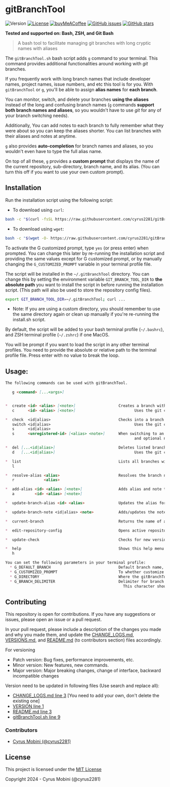 # gitBranchTool

![Version](https://img.shields.io/badge/version-v2.1.8-blue)
[![License](https://img.shields.io/github/license/cyrus2281/gitBranchTool)](https://github.com/cyrus2281/gitBranchTool/blob/main/LICENSE)
[![buyMeACoffee](https://img.shields.io/badge/BuyMeACoffee-cyrus2281-yellow?logo=buymeacoffee)](https://www.buymeacoffee.com/cyrus2281)
[![GitHub issues](https://img.shields.io/github/issues/cyrus2281/gitBranchTool?color=red)](https://github.com/cyrus2281/gitBranchTool/issues)
[![GitHub stars](https://img.shields.io/github/stars/cyrus2281/gitBranchTool?style=social)](https://github.com/cyrus2281/gitBranchTool/stargazers)

**Tested and supported on: Bash, ZSH, and Git Bash**

> A bash tool to facilitate managing git branches with long cryptic names with aliases

The `gitBranchTool.sh` bash script adds `g` command to your terminal. This command provides additional functionalities around working with *git* branches. 

If you frequently work with long branch names that include developer names, project names, issue numbers, and etc this tool is for you. With `gitBranchTool` or `g`, you'll be able to assign **alias names** for **each branch**.

You can monitor, switch, and delete your branches **using the aliases** instead of the long and confusing branch names (`g` commands **support both branch names and aliases**, so you wouldn't have to use *git* for any of your branch switching needs).

Additionally, You can add notes to each branch to fully remember what they were about so you can keep the aliases shorter. You can list branches with their aliases and notes at anytime.

`g` also provides **auto-completion** for branch names and aliases, so you wouldn't even have to type the full alias name.

On top of all these, `g` provides a **custom prompt** that displays the name of the current repository, sub-directory, branch name, and its alias. (You can turn this off if you want to use your own custom prompt).

## Installation

Run the installation script using the following script:

- To download using `curl`:

```bash  
bash -c "$(curl -fsSL https://raw.githubusercontent.com/cyrus2281/gitBranchTool/main/install.sh)"
```

- To download using `wget`:

```bash
bash -c "$(wget -O- https://raw.githubusercontent.com/cyrus2281/gitBranchTool/main/install.sh)"
```

To activate the G customized prompt, type `yes` (or press enter) when prompted. You can change this later by re-running the installation script and providing the same values except for G customized prompt, or by manually changing the `G_CUSTOMIZED_PROMPT` variable in your terminal profile file.

The script will be installed in the `~/.gitBranchTool` directory. You can change this by setting the environment variable `GIT_BRANCH_TOOL_DIR` to **the absolute path** you want to install the script in before running the installation script. (This path will also be used to store the repository config files).

```bash
export GIT_BRANCH_TOOL_DIR=~/.gitBranchTool; curl ...
```

- Note: If you are using a custom directory, you should remember to use the same directory again or clean up manually if you're re-running the install.sh script.

By default, the script will be added to your bash terminal profile (`~/.bashrc`), and ZSH terminal profile (`~/.zshrc`) if one MacOS.

You will be prompt if you want to load the script in any other terminal profiles. You need to provide the absolute or relative path to the terminal profile file.
Press enter with no value to break the loop.


## Usage:
```md
The following commands can be used with gitBranchTool.

   g <command> [...<args>]


*  create <id> <alias> [<note>]                   Creates a branch with id, alias, and note, and checks into it
   c      <id> <alias> [<note>]                          Uses the git command "git checkout -b <id>"

*  check  <id|alias>                              Checks into a branch base on an id or an alias
   switch <id|alias>                                     Uses the git command "git checkout <id>"
   s      <id|alias>
   s      <unregistered-id> [<alias> <note>]      When switching to an unregistered branch, you can provide new alias
                                                         and optional note to register it at the same time.

*  del [...<id|alias>]                            Deletes listed branches base on ID or alias (requires at least one ID/alias)
   d   [...<id|alias>]                                   Uses the git command "git branch -D [...<id>] "

*  list                                           Lists all branches with their id, alias, and notes
   l

*  resolve-alias <alias>                          Resolves the branch name from an alias
   r             <alias>

*  add-alias <id> <alias> [<note>]                Adds alias and note to a branch that is not stored yet
   a         <id> <alias> [<note>]

*  update-branch-alias <id> <alias>               Updates the alias for the given branch id

*  update-branch-note <id|alias> <note>           Adds/updates the notes for a branch base on id/alias

*  current-branch                                 Returns the name of active branch with alias and note

*  edit-repository-config                         Opens active repository config file in vim for manual editing

*  update-check                                   Checks for new version of gitBranchTool and prompts for update

*  help                                           Shows this help menu
   h

You can set the following parameters in your terminal profile:
  * G_DEFAULT_BRANCH                              Default branch name, usually master or main
  * G_CUSTOMIZED_PROMPT                           To whether customize the prompt or not
  * G_DIRECTORY                                   Where the gitBranchTool.sh script is and where the branch info should be stored
  * G_BRANCH_DELIMITER                            Delimiter for branch info (default '|')
                                                    This character should not be in your branch or alias names
```

## Contributing

This repository is open for contributions.
If you have any suggestions or issues, please open an issue or a pull request.

In your pull request, please include a description of the changes you made and why you made them, and update the [CHANGE_LOGS.md](./CHANGE_LOGS.md), [VERSIONS.md](./VERSIONS.md), and [README.md](./README.md) (to contributors section) files accordingly.

For versioning
- Patch version: Bug fixes, performance improvements, etc.
- Minor version: New features, new commands.
- Major version: Major breaking changes, change of interface, backward incompatible changes

Version need to be updated in following files (Use search and replace all):
- [CHANGE_LOGS.md line 3](./CHANGE_LOGS.md#L3) [You need to add your own, don't delete the existing one]
- [VERSION line 1](./VERSION#L1)
- [README.md line 3](./README.md#L3)
- [gitBranchTool.sh line 9](./gitBranchTool.sh#L9)

### Contributors
- [Cyrus Mobini (@cyrus2281)](https://github.com/cyrus2281)

## License

This project is licensed under the
[MIT License](./LICENSE)

Copyright 2024 - Cyrus Mobini (@cyrus2281)